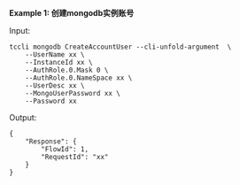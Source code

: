 **Example 1: 创建mongodb实例账号**



Input: 

```
tccli mongodb CreateAccountUser --cli-unfold-argument  \
    --UserName xx \
    --InstanceId xx \
    --AuthRole.0.Mask 0 \
    --AuthRole.0.NameSpace xx \
    --UserDesc xx \
    --MongoUserPassword xx \
    --Password xx
```

Output: 
```
{
    "Response": {
        "FlowId": 1,
        "RequestId": "xx"
    }
}
```

